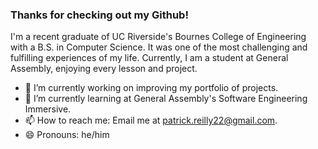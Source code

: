 ### Thanks for checking out my Github!

I'm a recent graduate of UC Riverside's Bournes College of Engineering with a B.S. in Computer Science. It was one of the most challenging and fulfilling experiences of my life.
Currently, I am a student at General Assembly, enjoying every lesson and project.


- 🔭 I’m currently working on improving my portfolio of projects.
- 🌱 I’m currently learning at General Assembly's Software Engineering Immersive.
- 📫 How to reach me: Email me at patrick.reilly22@gmail.com.
- 😄 Pronouns: he/him
